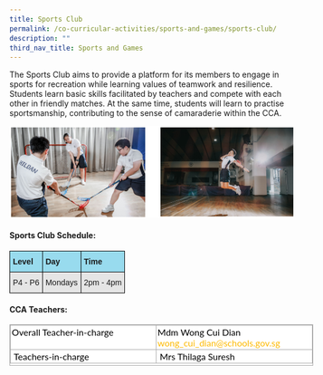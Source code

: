 ```yaml
---
title: Sports Club
permalink: /co-curricular-activities/sports-and-games/sports-club/
description: ""
third_nav_title: Sports and Games
---
```

The Sports Club aims to provide a platform for its members to engage in sports for recreation while learning values of teamwork and resilience. Students learn basic skills facilitated by teachers and compete with each other in friendly matches. At the same time, students will learn to practise sportsmanship, contributing to the sense of camaraderie within the CCA.

![Sports Club](/images/sports%20club.png)

#### Sports Club Schedule:

  
<style type="text/css">
.tg  {border-collapse:collapse;border-spacing:0;}
.tg td{border-color:black;border-style:solid;border-width:1px;font-family:Arial, sans-serif;font-size:14px;
  overflow:hidden;padding:10px 5px;word-break:normal;}
.tg th{border-color:black;border-style:solid;border-width:1px;font-family:Arial, sans-serif;font-size:14px;
  font-weight:normal;overflow:hidden;padding:10px 5px;word-break:normal;}
.tg .tg-kgqi{background-color:#98DBEE;font-weight:bold;text-align:left;vertical-align:middle}
.tg .tg-faf8{background-color:#E5E5E5;text-align:left;vertical-align:middle}
</style>
<table class="tg">
<thead>
  <tr>
    <th class="tg-kgqi"><span style="font-weight:700">Level</span></th>
    <th class="tg-kgqi"><span style="font-weight:700">Day</span></th>
    <th class="tg-kgqi"><span style="font-weight:700">Time</span></th>
  </tr>
</thead>
<tbody>
  <tr>
    <td class="tg-faf8">P4 - P6<br></td>
    <td class="tg-faf8">Mondays</td>
    <td class="tg-faf8">2pm - 4pm</td>
  </tr>
</tbody>
</table>

#### CCA Teachers:

  
<table class="iveo_table ives_tab_simple3" cellspacing="0" cellpadding="0" border="1" style="margin: 0px; outline: 0px; padding: 0px; border-collapse: collapse; border: 1px solid rgb(170, 170, 170); color: rgb(0, 0, 0); font-family: Lato, sans-serif; font-size: 16px; font-style: normal; font-variant-ligatures: normal; font-variant-caps: normal; font-weight: 400; letter-spacing: normal; orphans: 2; text-align: left; text-transform: none; white-space: normal; widows: 2; word-spacing: 0px; -webkit-text-stroke-width: 0px; background-color: rgb(255, 255, 255); text-decoration-thickness: initial; text-decoration-style: initial; text-decoration-color: initial; width: 537px; height: 73px;"><tbody style="margin: 0px; outline: 0px; padding: 0px;"><tr style="margin: 0px; outline: 0px; padding: 0px;"><td valign="top" style="margin: 0px; outline: 0px; padding: 2px; text-align: left; border: 1px solid rgb(170, 170, 170); width: 262px;">Overall Teacher-in-charge</td><td valign="top" style="margin: 0px; outline: 0px; padding: 2px; text-align: left; border: 1px solid rgb(170, 170, 170); width: 274px;">Mdm Wong Cui Dian<br style="margin: 0px; outline: 0px; padding: 0px;"><a href="mailto:wong_cui_dian@schools.gov.sg" target="" style="margin: 0px; outline: 0px; padding: 0px; color: rgb(253, 185, 0); text-decoration: none;">wong_cui_dian@schools.gov.sg</a><br style="margin: 0px; outline: 0px; padding: 0px;"></td></tr><tr style="margin: 0px; outline: 0px; padding: 0px;"><td style="margin: 0px; outline: 0px; padding: 2px; text-align: left; border: 1px solid rgb(170, 170, 170);">&nbsp;Teachers-in-charge</td><td style="margin: 0px; outline: 0px; padding: 2px; text-align: left; border: 1px solid rgb(170, 170, 170);"><span style="margin: 0px; outline: 0px; padding: 0px; text-align: center;">&nbsp;Mrs Thilaga Suresh</span></td></tr></tbody></table>